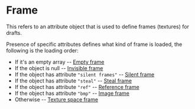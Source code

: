 # Frame

This refers to an attribute object that is used to define frames (textures) for drafts.

Presence of specific attributes defines what kind of frame is loaded, the following is the loading order:

- If it's an empty array -- [Empty frame](empty.md)
- If the object is null -- [Invisible frame](invisible.md)
- If the object has attribute `"silent frames"` -- [Silent frame](silent.md)
- If the object has attribute `"steal"` -- [Steal frame](steal.md)
- If the object has attribute `"ref"` -- [Reference frame](reference.md)
- If the object has attribute `"bmp"` -- [Image frame](bmp.md)
- Otherwise -- [Texture space frame](texture-space.md)
